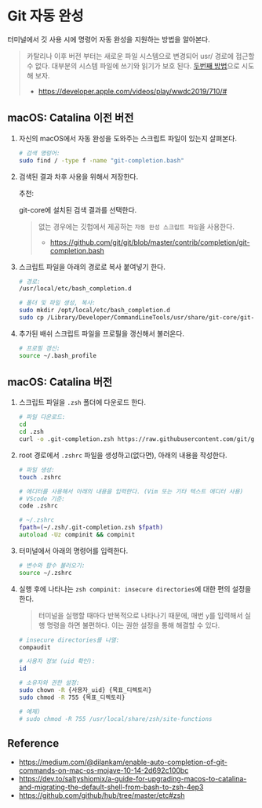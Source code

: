 # Git 자동 완성

터미널에서 깃 사용 시에 명령어 자동 완성을 지원하는 방법을 알아본다.

> 카탈리나 이후 버전 부터는 새로운 파일 시스템으로 변경되어 usr/ 경로에 접근할 수 없다.
> 대부분의 시스템 파일에 쓰기와 읽기가 보호 된다. [두번째 방법](#macOS:-Catalina-버전)으로 시도해 보자.
>
> - https://developer.apple.com/videos/play/wwdc2019/710/#

## macOS: Catalina 이전 버전

1. 자신의 macOS에서 자동 완성을 도와주는 스크립트 파일이 있는지 살펴본다.

   ```zsh
   # 검색 명렁어:
   sudo find / -type f -name "git-completion.bash"
   ```

2. 검색된 결과 차후 사용을 위해서 저장한다.

   추천:

   git-core에 설치된 검색 결과를 선택한다.

   > 없는 경우에는 깃헙에서 제공하는 `자동 완성 스크립트 파일`을 사용한다.
   >
   > - https://github.com/git/git/blob/master/contrib/completion/git-completion.bash

3. 스크립트 파일을 아래의 경로로 복사 붙여넣기 한다.

   ```zsh
   # 경로:
   /usr/local/etc/bash_completion.d

   # 폴더 및 파일 생성, 복사:
   sudo mkdir /opt/local/etc/bash_completion.d
   sudo cp /Library/Developer/CommandLineTools/usr/share/git-core/git-completion.bash /usr/local/etc/bash_completion.d/git-completion.bash
   ```

4. 추가된 배쉬 스크립트 파일을 프로필을 갱신해서 불러온다.

   ```zsh
   # 프로필 갱신:
   source ~/.bash_profile
   ```

## macOS: Catalina 버전

1. 스크립트 파일을 `.zsh` 폴더에 다운로드 한다.

   ```zsh
   # 파일 다운로드:
   cd
   cd .zsh
   curl -o .git-completion.zsh https://raw.githubusercontent.com/git/git/master/contrib/completion/git-completion.zsh
   ```

2. root 경로에서 `.zshrc` 파일을 생성하고(없다면), 아래의 내용을 작성한다.

   ```zsh
   # 파일 생성:
   touch .zshrc

   # 에디터를 사용해서 아래의 내용을 입력한다. (Vim 또는 기타 텍스트 에디터 사용)
   # VScode 기준:
   code .zshrc

   # ~/.zshrc
   fpath=(~/.zsh/.git-completion.zsh $fpath)
   autoload -Uz compinit && compinit
   ```

3. 터미널에서 아래의 명령어를 입력한다.

   ```zsh
   # 변수와 함수 불러오기:
   source ~/.zshrc
   ```

4. 실행 후에 나타나는 `zsh compinit: insecure directories`에 대한 편의 설정을 한다.

   > 터미널을 실행할 때마다 반복적으로 나타나기 때문에,
   > 매번 `y`를 입력해서 실행 명령을 하면 불편하다. 이는 권한 설정을 통해 해결할 수 있다.

   ```zsh
   # insecure directories를 나열:
   compaudit

   # 사용자 정보 (uid 확인):
   id

   # 소유자와 권한 설정:
   sudo chown -R {사용자_uid} {목표_디렉토리}
   sudo chmod -R 755 {목표_디렉토리}

   # 예제)
   # sudo chmod -R 755 /usr/local/share/zsh/site-functions
   ```

## Reference

- https://medium.com/@dilankam/enable-auto-completion-of-git-commands-on-mac-os-mojave-10-14-2d692c100bc
- https://dev.to/saltyshiomix/a-guide-for-upgrading-macos-to-catalina-and-migrating-the-default-shell-from-bash-to-zsh-4ep3
- https://github.com/github/hub/tree/master/etc#zsh
